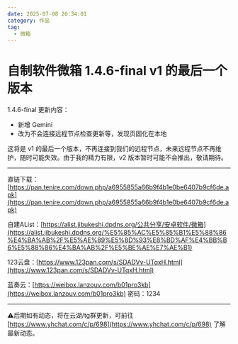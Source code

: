 ```yaml
---
date: 2025-07-08 20:34:01
category: 作品
tag: 
  - 微箱
---
```


# 自制软件微箱 1.4.6-final v1 的最后一个版本

1.4.6-final 更新内容：

- 新增 Gemini
- 改为不会连接远程节点检查更新等，发现页固化在本地

这将是 v1 的最后一个版本，不再连接到我们的远程节点，未来远程节点不再维护，随时可能失效。由于我的精力有限，v2 版本暂时可能不会推出，敬请期待。

---

直链下载：[https://pan.tenire.com/down.php/a6955855a66b9f4b1e0be6407b9cf6de.apk](https://pan.tenire.com/down.php/a6955855a66b9f4b1e0be6407b9cf6de.apk)

自建AList：[https://alist.jibukeshi.dpdns.org/公共分享/安卓软件/微箱](https://alist.jibukeshi.dpdns.org/%E5%85%AC%E5%85%B1%E5%88%86%E4%BA%AB%2F%E5%AE%89%E5%8D%93%E8%BD%AF%E4%BB%B6%E5%88%86%E4%BA%AB%2F%E5%BE%AE%E7%AE%B1)

123云盘：[https://www.123pan.com/s/SDADVv-UTqxH.html](https://www.123pan.com/s/SDADVv-UTqxH.html)

蓝奏云：[https://weibox.lanzouv.com/b01pro3kb](https://weibox.lanzouv.com/b01pro3kb) 密码：1234

---

⚠️后期如有动态，将在云湖/tg群更新，可前往 [https://www.yhchat.com/c/p/698](https://www.yhchat.com/c/p/698) 了解最新动态。